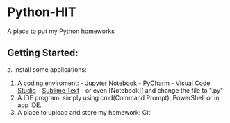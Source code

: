 # Python-HIT

A place to put my Python homeworks

## Getting Started:
a. Install some applications:
  1. A coding enviroment:
    - [Jupyter Notebook](https://jupyter.org/)
    - [PyCharm](https://www.jetbrains.com/pycharm/)
    - [Visual Code Studio](https://code.visualstudio.com/)
    - [Sublime Text](https://www.sublimetext.com/)
    - or even [Notebook]( and change the file to ".py"
  2. A IDE program: simply using cmd(Command Prompt), PowerShell or in app IDE.
  3. A place to upload and store my homework: Git
